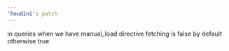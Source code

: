 ```yaml
---
'houdini': patch
---
```


in queries when we have manual_load directive fetching is false by default otherwise true
